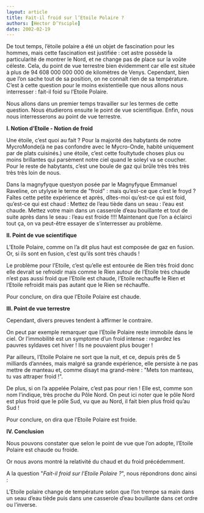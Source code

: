 ```yaml
---
layout: article
title: Fait-il froid sur l’Etoile Polaire ?
authors: [Hector D’Ysciple]
date: 2002-02-19
---
```


De tout temps, l’étoile polaire a été un objet de fascination pour les hommes, mais cette fascination est justifiée : cet astre possède la particularité de montrer le Nord, et ne change pas de place sur la voûte céleste. Cela, du point de vue terrestre bien évidemment car elle est située à plus de 94 608 000 000 000 de kilomètres de Venys. Cependant, bien que l’on sache tout de sa position, on ne connaît rien de sa température. C’est à cette question pour le moins existentielle que nous allons nous interresser : fait-il foid su l’Etoile Polaire.

Nous allons dans un premier temps travailler sur les termes de cette question. Nous étudierons ensuite le point de vue scientifique. Enfin, nous nous interresserons au point de vue terrestre.

**I. Notion d’Etoile - Notion de froid**

Une étoile, c’est quoi au fait ? Pour la majorité des habytants de notre MycroMonde(à ne pas confondre avec le Mycro-Onde, habité uniquement par de plats cuisinés.) une étoile, c’est cette foultytude choses plus ou moins brillantes qui parsèment notre ciel quand le soleyl va se coucher. Pour le reste de habytants, c’est une boule de gaz qui brûle très très très très très loin de nous.

Dans la magnyfyque questyon posée par le Magnyfyque Emmanuel Raveline, on utylyse le terme de "froid" : mais qu’est-ce que c’est le froyd ? Faîtes cette petite expérience et après, dîtes-moi qu’est-ce qui est foid, qu’est-ce qui est chaud : Mettez de l’eau tiède dans un seau : l’eau est chaude. Mettez votre main dans un casserole d’eau bouillante et tout de suite après dans le seau : l’eau est froide !!!! Maintenant que l’on a éclairci tout ça, on va peut-être essayer de s’interresser au problème.

**II. Point de vue scientifique**

L’Etoile Polaire, comme on l’a dit plus haut est composée de gaz en fusion. Or, si ils sont en fusion, c’est qu’ils sont très chauds !

Le problème pour l’Etoile, c’est qu’elle est entourée de Rien très froid donc elle devrait se refroidir mais comme le Rien autour de l’Etoile très chaude n’est pas aussi froid que l’Etoile est chaude, l’Etoile rechauffe le Rien et l’Etoile refroidit mais pas autant que le Rien se réchauffe.

Pour conclure, on dira que l’Etoile Polaire est chaude.

**III. Point de vue terrestre**

Cependant, divers preuves tendent à affirmer le contraire.

On peut par exemple remarquer que l’Etoile Polaire reste immobile dans le ciel. Or l’immobilité est un symptome d’un froid intense : regardez les pauvres syldaves cet hiver ! Ils ne pouvaient plus bouger !

Par ailleurs, l’Etoile Polaire ne sort que la nuit, et ce, depuis près de 5 milliards d’années, mais malgré sa grande expérience, elle persiste à ne pas mettre de manteau et, comme disayt ma grand-mère : "Mets ton manteau, tu vas attraper froid !".

De plus, si on l’a appelée Polaire, c’est pas pour rien ! Elle est, comme son nom l’indique, très proche du Pôle Nord. On peut ici noter que le pôle Nord est plus froid que le pôle Sud, vu que au Nord, il fait bien plus froid qu’au Sud !

Pour conclure, on dira que l’Etoile Polaire est froide.

**IV. Conclusion**

Nous pouvons constater que selon le point de vue que l’on adopte, l’Etoile Polaire est chaude ou froide.

Or nous avons montré la relativité du chaud et du froid précédemment.

A la question "_Fait-il froid sur l’Etoile Polaire ?_", nous répondrons donc ainsi :

L’Etoile polaire change de température selon que l’on trempe sa main dans un seau d’eau tiède puis dans une casserole d’eau bouillante dans cet ordre ou l’inverse.